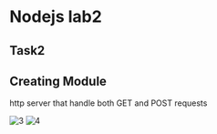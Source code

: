 # Nodejs lab2
## Task2
## Creating Module 
http server that handle both GET and POST requests

![3](https://user-images.githubusercontent.com/77510429/222146948-980e2db0-5db0-4ea2-816e-5ad2bd9d233a.PNG)
![4](https://user-images.githubusercontent.com/77510429/222147004-2da71cd7-775d-4150-a32a-1eaeeaf61ec6.PNG)
